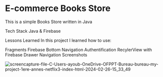<h1>E-commerce Books Store</h1>
This is a simple Books Store written in Java

Tech Stack
Java & Firebase

Lessons Learned
In this project I learned how to use:

Fragments
Firebase
Bottom Navigation
Authentification
RecylerView with Firebase
Drawer Navigation
Screenshots

![screencapture-file-C-Users-ayoub-OneDrive-OFPPT-Bureau-bureau-my-project-1ere-annes-netflix3-index-html-2024-02-26-15_33_49](https://github.com/AyoubElho/Netflix-clone/assets/161326721/15784c57-01fe-4d5e-a8f6-3ca5b168d1d7)
